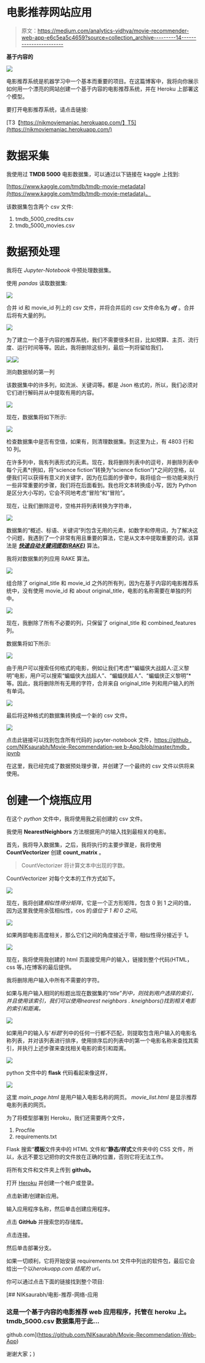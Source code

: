 # 电影推荐网站应用

> 原文：<https://medium.com/analytics-vidhya/movie-recommender-web-app-e6c5ea5c4659?source=collection_archive---------14----------------------->

**基于内容的**

![](img/59de7e205587857c2446a339a81cf4e0.png)

电影推荐系统是机器学习中一个基本而重要的项目。在这篇博客中，我将向你展示如何用一个漂亮的网站创建一个基于内容的电影推荐系统，并在 Heroku 上部署这个模型。

要打开电影推荐系统，请点击链接:

[T3【https://nikmoviemaniac.herokuapp.com/】T5](https://nikmoviemaniac.herokuapp.com/)

# **数据采集**

我使用过 **TMDB 5000** 电影数据集，可以通过以下链接在 kaggle 上找到:

[https://www.kaggle.com/tmdb/tmdb-movie-metadata](https://www.kaggle.com/tmdb/tmdb-movie-metadata)。

该数据集包含两个 csv 文件:

1.  tmdb_5000_credits.csv
2.  tmdb_5000_movies.csv

# **数据预处理**

我将在 *Jupyter-Notebook* 中预处理数据集。

使用 *pandas* 读取数据集:

![](img/a7009a75e367820a057596977f421eb2.png)

合并 id 和 movie_id 列上的 csv 文件，并将合并后的 csv 文件命名为 ***df*** 。合并后将有大量的列。

![](img/6a52c93c2d0dd5c5582bf8c05c126da3.png)

为了建立一个基于内容的推荐系统，我们不需要很多栏目，比如预算、主页、流行度、运行时间等等。因此，我将删除这些列，最后一列将留给我们，

![](img/8d50a71038a4712d2e9ba474116a9384.png)![](img/1d9e8c22a4bd5da8ccf9f48d37d2e47c.png)

测向数据帧的第一列

该数据集中的许多列，如流派、关键词等。都是 Json 格式的，所以，我们必须对它们进行解码并从中提取有用的内容。

![](img/1df31ab85e05dc31ceddd207ca3f0cb5.png)

现在，数据集将如下所示:

![](img/228ac6c2b1350ffad4e7f084047ba5cd.png)

检查数据集中是否有空值，如果有，则清理数据集。到这里为止，有 4803 行和 10 列。

在许多列中，我有列表形式的元素。现在，我将删除列表中的逗号，并删除列表中每个元素*(例如，将“science fiction”转换为“science fiction”)*之间的空格，以便我们可以获得有意义的关键字，因为在后面的步骤中，我将组合一些功能来执行一些非常重要的步骤，我们将在后面看到。我也将文本转换成小写，因为 Python 是区分大小写的，它会不同地考虑“冒险”和“冒险”。

现在，让我们删除逗号，空格并将列表转换为字符串，

![](img/48034e5e84ce20a30c71f1d642b2b3bc.png)

数据集的“概述、标语、关键词”列包含无用的元素，如数字和停用词，为了解决这个问题，我遇到了一个非常有用且重要的算法，它是从文本中提取重要的词，该算法是 [***快速自动关键词提取(RAKE)***](https://pypi.org/project/rake-nltk/) 算法。

我将对数据集的列应用 RAKE 算法。

![](img/38fe856df88e1c0dfe8b73230017b582.png)

组合除了 original_title 和 movie_id 之外的所有列，因为在基于内容的电影推荐系统中，没有使用 movie_id 和 about original_title，电影的名称需要在单独的列中。

![](img/68c024b60c7c6e7114922fe84599f088.png)

现在，我删除了所有不必要的列，只保留了 original_title 和 combined_features 列。

数据集将如下所示:

![](img/618df690543e7641f6f6c56070125612.png)

由于用户可以搜索任何格式的电影，例如让我们考虑*“蝙蝠侠大战超人:正义黎明”电影，用户可以搜索“蝙蝠侠大战超人”、“蝙蝠侠超人”、“蝙蝠侠正义黎明”*等。因此，我将删除所有无用的字符，合并来自 original_title 列和用户输入的所有单词。

![](img/7f8a84f776bfb21b2adb51ffe445b261.png)

最后将这种格式的数据集转换成一个新的 csv 文件。

![](img/e60ae73b7cd4ff34d0ef9713c1717601.png)

点击此链接可以找到包含所有代码的 jupyter-notebook 文件，[https://github . com/NIKsaurabh/Movie-Recommendation-we b-App/blob/master/tmdb . ipynb](https://github.com/NIKsaurabh/Movie-Recommendation-Web-App/blob/master/tmdb.ipynb)

在这里，我已经完成了数据预处理步骤，并创建了一个最终的 csv 文件以供将来使用。

# **创建一个烧瓶应用**

在这个 *python* 文件中，我将使用我之前创建的 csv 文件。

我使用 **NearestNeighbors** 方法根据用户的输入找到最相关的电影。

首先，我将导入数据集，之后，我将执行的主要步骤是，我将使用 **CountVectorizer** 创建 **count_matrix** 。

> CountVectorizer 将计算文本中出现的字数。

CountVectorizer 对每个文本的工作方式如下。

![](img/d17c5e5f01f4bec8ef05b6113b7a3513.png)

现在，我将创建*相似性得分矩阵*，它是一个正方形矩阵，包含 0 到 1 之间的值，因为这里我使用余弦相似性，cos 的*值位于 1 和 0 之间*。

![](img/4d0d8dad176a7b7aa0b1537f6ae5cf65.png)

如果两部电影高度相关，那么它们之间的角度接近于零，相似性得分接近于 1。

![](img/1186156bd2a6019a1e1741bbd2950429.png)

现在，我将使用我创建的 html 页面接受用户的输入，链接到整个代码(HTML，css 等。)在博客的最后提供。

我将删除用户输入中所有不需要的字符。

如果与用户输入相同的标题出现在数据集的“*title”*列中，则找到用户选择的索引，并且使用该索引，我们可以使用*nearest neighbors . kneighbors()找到相关电影的索引和距离。*

![](img/114f9e102e4040d2450eadac57559e1f.png)

如果用户的输入与'*标题*'列中的任何一行都不匹配，则提取包含用户输入的电影名称列表，并对该列表进行排序，使用排序后的列表中的第一个电影名称来查找其索引，并执行上述步骤来查找相关电影的索引和距离。

![](img/b4d30116df744d046e421b6f76e7a68f.png)

python 文件中的 **flask** 代码看起来像这样，

![](img/b5cf228de021890da77df4dbde6a6cf3.png)

这里 *main_page.html* 是用户输入电影名称的网页。 *movie_list.html* 是显示推荐电影列表的网页。

为了将模型部署到 Heroku，我们还需要两个文件，

1.  Procfile
2.  requirements.txt

Flask 搜索“**模板**文件夹中的 HTML 文件和“**静态/样式**文件夹中的 CSS 文件，所以，永远不要忘记把你的文件放在正确的位置，否则它将无法工作。

将所有文件和文件夹上传到 **github。**

打开 [Heroku](https://www.heroku.com/) 并创建一个帐户或登录。

点击新建/创建新应用。

输入应用程序名称，然后单击创建应用程序。

点击 **GitHub** 并搜索您的存储库。

点击连接。

然后单击部署分支。

如果一切顺利，它将开始安装 requirements.txt 文件中列出的软件包，最后它会给出一个以*herokuapp.com 结尾的 url。*

你可以通过点击下面的链接找到整个项目:

[](https://github.com/NIKsaurabh/Movie-Recommendation-Web-App) [## NIKsaurabh/电影-推荐-网络-应用

### 这是一个基于内容的电影推荐 web 应用程序，托管在 heroku 上。tmdb_5000.csv 数据集用于此…

github.com](https://github.com/NIKsaurabh/Movie-Recommendation-Web-App) 

谢谢大家；)